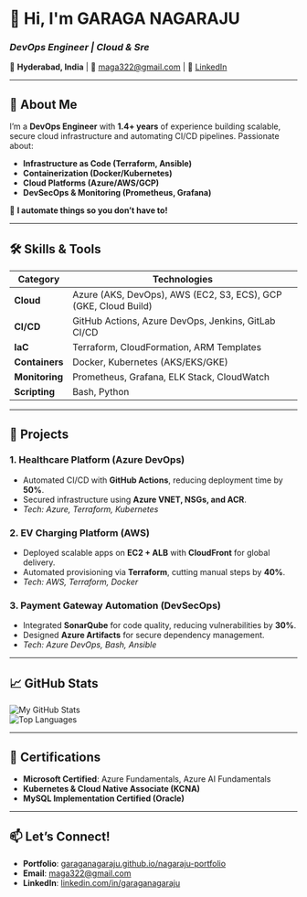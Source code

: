 # 👋 Hi, I'm **GARAGA NAGARAJU**  
### *DevOps Engineer | Cloud & Sre*  

📍 **Hyderabad, India** | 📧 [maga322@gmail.com](mailto:maga322@gmail.com) | 🔗 [LinkedIn](https://linkedin.com/in/garaganagaraju)  

---

## 🚀 **About Me**  
I’m a **DevOps Engineer** with **1.4+ years** of experience building scalable, secure cloud infrastructure and automating CI/CD pipelines. Passionate about:  
- **Infrastructure as Code (Terraform, Ansible)**  
- **Containerization (Docker/Kubernetes)**  
- **Cloud Platforms (Azure/AWS/GCP)**  
- **DevSecOps & Monitoring (Prometheus, Grafana)**  

🔧 **I automate things so you don’t have to!**  

---

## 🛠 **Skills & Tools**  

| **Category**       | **Technologies**                                                                 |
|---------------------|---------------------------------------------------------------------------------|
| **Cloud**          | Azure (AKS, DevOps), AWS (EC2, S3, ECS), GCP (GKE, Cloud Build)                |
| **CI/CD**          | GitHub Actions, Azure DevOps, Jenkins, GitLab CI/CD                            |
| **IaC**            | Terraform, CloudFormation, ARM Templates                                       |
| **Containers**     | Docker, Kubernetes (AKS/EKS/GKE)                                              |
| **Monitoring**     | Prometheus, Grafana, ELK Stack, CloudWatch                                    |
| **Scripting**      | Bash, Python                                                                  |

---

## 💼 **Projects**  

### 1. **Healthcare Platform (Azure DevOps)**  
   - Automated CI/CD with **GitHub Actions**, reducing deployment time by **50%**.  
   - Secured infrastructure using **Azure VNET, NSGs, and ACR**.  
   - *Tech: Azure, Terraform, Kubernetes*  

### 2. **EV Charging Platform (AWS)**  
   - Deployed scalable apps on **EC2 + ALB** with **CloudFront** for global delivery.  
   - Automated provisioning via **Terraform**, cutting manual steps by **40%**.  
   - *Tech: AWS, Terraform, Docker*  

### 3. **Payment Gateway Automation (DevSecOps)**  
   - Integrated **SonarQube** for code quality, reducing vulnerabilities by **30%**.  
   - Designed **Azure Artifacts** for secure dependency management.  
   - *Tech: Azure DevOps, Bash, Ansible*  

---

## 📈 **GitHub Stats**  

![My GitHub Stats](https://github-readme-stats.vercel.app/api?username=GARAGANAGARAJU&show_icons=true&theme=radical&hide_border=true)  
![Top Languages](https://github-readme-stats.vercel.app/api/top-langs/?username=GARAGANAGARAJU&layout=compact&theme=radical&hide_border=true)  

---

## 📜 **Certifications**  
- **Microsoft Certified**: Azure Fundamentals, Azure AI Fundamentals  
- **Kubernetes & Cloud Native Associate (KCNA)**  
- **MySQL Implementation Certified (Oracle)**  

---

## 📫 **Let’s Connect!**  
- **Portfolio**: [garaganagaraju.github.io/nagaraju-portfolio](https://garaganagaraju.github.io/nagaraju-portfolio)  
- **Email**: [maga322@gmail.com](mailto:maga322@gmail.com)  
- **LinkedIn**: [linkedin.com/in/garaganagaraju](https://linkedin.com/in/garaganagaraju)  

